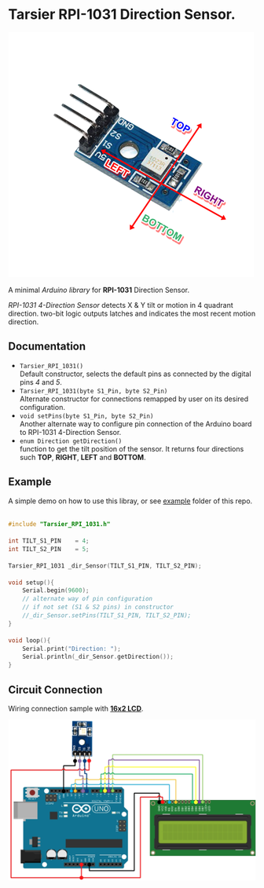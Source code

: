 # Tarsier RPI-1031 Direction Sensor.

![Image2](documentation/RPI-1031.png?raw=true "RPI-1031 Direction Sensor")

A minimal *Arduino library* for **RPI-1031** Direction Sensor. 

*RPI-1031 4-Direction Sensor* detects X & Y tilt or motion in 4 quadrant direction. two-bit logic outputs latches and indicates the most recent motion direction.

## Documentation

- `Tarsier_RPI_1031()` <br> Default constructor, selects the
  default pins as connected by the digital pins *4* and *5*.
- `Tarsier_RPI_1031(byte S1_Pin, byte S2_Pin)` <br>
  Alternate constructor for connections remapped by user on its desired configuration.
- `void setPins(byte S1_Pin, byte S2_Pin)` <br> Another alternate way to configure pin connection of the Arduino board to RPI-1031 4-Direction Sensor.
- `enum Direction getDirection()` <br> function to get the tilt position of the sensor. It returns four directions such **TOP**, **RIGHT**, **LEFT** and **BOTTOM**.

## Example
A simple demo on how to use this libray, or see [example](https://github.com/Tarsier-Marianz/Tarsier_RPI_1031/tree/master/examples) folder of this repo.
```c++

#include "Tarsier_RPI_1031.h"

int TILT_S1_PIN    = 4;
int TILT_S2_PIN    = 5;

Tarsier_RPI_1031 _dir_Sensor(TILT_S1_PIN, TILT_S2_PIN);

void setup(){
    Serial.begin(9600);
    // alternate way of pin configuration
    // if not set (S1 & S2 pins) in constructor
    //_dir_Sensor.setPins(TILT_S1_PIN, TILT_S2_PIN);
}

void loop(){
    Serial.print("Direction: ");
    Serial.println(_dir_Sensor.getDirection());
}

```

## Circuit Connection
Wiring connection sample with [**16x2 LCD**](www.e-gizmo.net/oc/index.php?route=product/product&product_id=1302).

![ImageConnection](documentation/Connection.jpg?raw=true "RPI-1031 Direction Sensor Connection")
